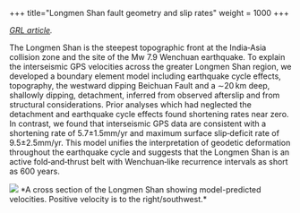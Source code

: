 +++
title="Longmen Shan fault geometry and slip rates"
weight = 1000
+++

*[GRL article](http://onlinelibrary.wiley.com/doi/10.1002/2014GL062833/abstract).*

The Longmen Shan is the steepest topographic front at the India‐Asia collision zone and the site of the Mw 7.9 Wenchuan earthquake. To explain the interseismic GPS velocities across the greater Longmen Shan region, we developed a boundary element model including earthquake cycle effects, topography, the westward dipping Beichuan Fault and a ∼20 km deep, shallowly dipping, detachment, inferred from observed afterslip and from structural considerations. Prior analyses which had neglected the detachment and earthquake cycle effects found shortening rates near zero. In contrast, we found that interseismic GPS data are consistent with a shortening rate of 5.7±1.5mm/yr and maximum surface slip‐deficit rate of 9.5±2.5mm/yr. This model unifies the interpretation of geodetic deformation throughout the earthquake cycle and suggests that the Longmen Shan is an active fold‐and‐thrust belt with Wenchuan‐like recurrence intervals as short as 600 years. 

<img src="/images/longmenshan.png" />
*A cross section of the Longmen Shan showing model-predicted velocities. Positive velocity is to the right/southwest.*
